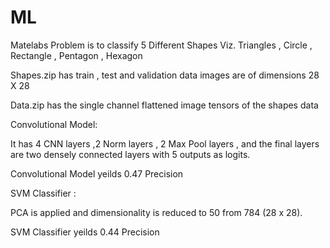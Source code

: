 # ML
Matelabs Problem is to classify 5 Different Shapes
Viz. Triangles , Circle , Rectangle , Pentagon , Hexagon

Shapes.zip has train , test and validation data
images are of dimensions 28 X 28

Data.zip has the single channel flattened image tensors of the shapes data

Convolutional Model:

It has 4 CNN layers ,2 Norm layers , 2 Max Pool layers , and the final layers are two densely connected layers
with 5 outputs as logits.

Convolutional Model yeilds 0.47 Precision


SVM Classifier :

PCA is applied and dimensionality is reduced to 50 from 784 (28 x 28).

SVM Classifier yeilds  0.44 Precision





